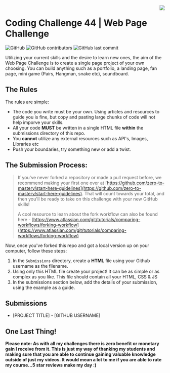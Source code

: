 
<img src="https://via.placeholder.com/200x200" align="right" />

# Coding Challenge 44 | Web Page Challenge

![GitHub](https://img.shields.io/github/license/zero-to-mastery/coding_challenge-28?style=for-the-badge)
![GitHub contributors](https://img.shields.io/github/contributors/zero-to-mastery/coding_challenge-28?style=for-the-badge)
![GitHub last commit](https://img.shields.io/github/last-commit/zero-to-mastery/coding_challenge-28?style=for-the-badge)


Utilizing your current skills and the desire to learn new ones, the aim of the Web Page Challenge is to create a single page project of your own choosing. You can build anything such as a portfolio, a landing page, fan page, mini game (Pairs, Hangman, snake etc), soundboard.


## The Rules
The rules are simple:
- The code you write must be your own. Using articles and resources to guide you is fine, but copy and pasting large chunks of code will not help imporve your skills.
- All your code **MUST** be written in a single HTML file **within** the submissions directory of this repo.
- You **cannot** utilize any external resources such as API's, Images, Libraries etc
- Push your boundaries, try something new or add a twist.

## The Submission Process:
> If you've never forked a repository or made a pull request before, we recommend making your first one over at [https://github.com/zero-to-mastery/start-here-guidelines](https://github.com/zero-to-mastery/start-here-guidelines). That will count towards your total, and then you'll be ready to take on this challenge with your new GitHub skills!
> 
> A cool resource to learn about the fork workflow can also be found here - [https://www.atlassian.com/git/tutorials/comparing-workflows/forking-workflow](https://www.atlassian.com/git/tutorials/comparing-workflows/forking-workflow)

Now, once you've forked this repo and got a local version up on your computer, follow these steps:

1. In the `Submissions` directory, create a **HTML** file using your Github username as the filename.
2. Using only this HTML file create your project! It can be as simple or as complex as you like. This file should contain all your HTML, CSS & JS
3. In the submissions section below, add the details of your submission, using the example as a guide.

## Submissions

- [PROJECT TITLE] - [GITHUB USERNAME]

## One Last Thing!

**Please note: As with all my challenges there is zero benefit or monetary gain I receive from it. This is just my way of thanking my students and making sure that you are able to continue gaining valuable knowledge outside of just my videos. It would mean a lot to me if you are able to rate my course...5 star reviews make my day :)**

